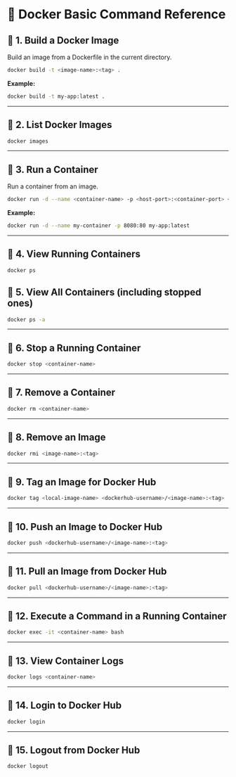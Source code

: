# 🐳 Docker Basic Command Reference

## 🔹 1. Build a Docker Image
Build an image from a Dockerfile in the current directory.
```bash
docker build -t <image-name>:<tag> .
```
**Example:**
```bash
docker build -t my-app:latest .
```

---

## 🔹 2. List Docker Images
```bash
docker images
```

---

## 🔹 3. Run a Container
Run a container from an image.
```bash
docker run -d --name <container-name> -p <host-port>:<container-port> <image-name>:<tag>
```
**Example:**
```bash
docker run -d --name my-container -p 8080:80 my-app:latest
```

---

## 🔹 4. View Running Containers
```bash
docker ps
```

## 🔹 5. View All Containers (including stopped ones)
```bash
docker ps -a
```

---

## 🔹 6. Stop a Running Container
```bash
docker stop <container-name>
```

---

## 🔹 7. Remove a Container
```bash
docker rm <container-name>
```

---

## 🔹 8. Remove an Image
```bash
docker rmi <image-name>:<tag>
```

---

## 🔹 9. Tag an Image for Docker Hub
```bash
docker tag <local-image-name> <dockerhub-username>/<image-name>:<tag>
```

---

## 🔹 10. Push an Image to Docker Hub
```bash
docker push <dockerhub-username>/<image-name>:<tag>
```

---

## 🔹 11. Pull an Image from Docker Hub
```bash
docker pull <dockerhub-username>/<image-name>:<tag>
```

---

## 🔹 12. Execute a Command in a Running Container
```bash
docker exec -it <container-name> bash
```

---

## 🔹 13. View Container Logs
```bash
docker logs <container-name>
```

---

## 🔹 14. Login to Docker Hub
```bash
docker login
```

---

## 🔹 15. Logout from Docker Hub
```bash
docker logout
```

